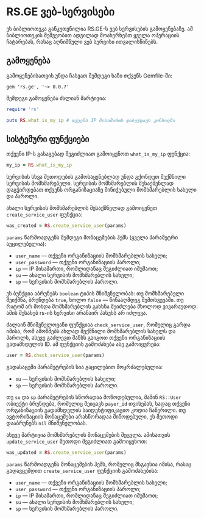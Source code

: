 # RS.GE ვებ-სერვისები

ეს ბიბლიოთეკა განკუთვნილია RS.GE-ს ვებ სერვისების გამოყენებაზე.
ამ ბიბლიოთეკის მეშვეობით ადვილად მოახერხებთ ყველა ოპერაციის ჩატარებას,
რასაც აღნიშნული ვებ სერვისი ითვალისწინებს.

## გამოყენება

გამოყენებისათვის უნდა ჩასვათ შემდეგი ხაზი თქვენს Gemfile-ში:

```
gem 'rs.ge', '~> 0.0.7'
```

შემდეგი გამოყენება ძალიან მარტივია:

```ruby
require 'rs'

puts RS.what_is_my_ip # თქვენს IP მისამართს დაბეჭდავს კონსოლში
```

## სისტემური ფუნქციები

თქვენი IP-ს გასაგებად შეგიძლიათ გამოიყენოთ `what_is_my_ip` ფუნქცია:

```ruby
my_ip = RS.what_is_my_ip
```

სერვისის სხვა მეთოდების გამოსაყენებლად უნდა გქონდეთ შექმნილი სერვისის მომხმარებელი.
სერვისის მომხმარებლის შესაქმენლად დაგჭირდებათ თქვენს ორგანიზაციაზე მინიჭებული მომხმარებლის სახელი და პაროლი.

ახალი სერვისის მომხმარებლის შესაქმნელად გამოიყენეთ `create_service_user` ფუნქცია:

```ruby
was_created = RS.create_service_user(params)
```

`params` წარმოადგენს შემდეგი მონაცემების ჰეშს (ყველა პარამეტრი აუცილებელია):

- `user_name` &mdash; თქვენი ორგანიზაციის მომხმარებლის სახელი;
- `user_password` &mdash; თქვენი ორგანიზაციის პაროლი;
- `ip` &mdash; IP მისამართი, რომლიდანაც შეგიძლიათ იმუშაოთ;
- `su` &mdash; ახალი სერვისის მომხმარებლის სახელი;
- `sp` &mdash; სერვისის მომხმარებლის პაროლი.

ეს ბუნქცია აბრუნებს `boolean` ტიპის მნიშვნელობას: თუ მომხმარებელი შეიქმნა, ბრუნდება `true`, ხოლო `false` &mdash; წინააღმდეგ შემთხვევაში. თუ რატომ არ მოხდა მომხმარებლის გახსნა შეიძლება მხოლოდ ვივარაუდოდ: ამის შესახებ rs-ის სერვისი არანაირ პასუხს არ იძლევა.

ძალაინ მნიშვნელოვანი ფუნქციაა `check_service_user`, რომელიც გარდა იმისა, რომ ამოწმებს ახლად შექმნილი მომხმარებლის სახელს და პაროლს, ასევე გაძლევთ შანსს გაიგოთ თქვენი ორგანიზაციის გადამხდელის ID. ამ ფუნქციის გამოძახება ასე გამოიყურება:

```ruby
user = RS.check_service_user(params)
```

გადასაცემი პარამეტრების სია გაცილებით მოკრძალებულია:

- `su` &mdash; სერვისის მომხმარებლის სახელი;
- `sp` &mdash; სერვისის მომხმარებლის პაროლი.

თუ `su` და `sp` პარამეტრების სწორადაა მოწოდებულია, მაშინ `RS::User` ობიექტი ბრუნდება, რომელიც შეიცავს `payer_id` თვისებას, სადაც თქვენი ორგანიზაციის გადამხდელის საიდენტიფიკაციო კოდია ჩაწერილი. თუ ავტორიზაციის მონაცემები არასწორადაა მიწოდებული, ეს მეთოდი დააბრუნებს `nil` მნიშვნელობას.

ასევე მარტივია მომხმარებლის მონაცემების შეცვლა. ამისათვის `update_service_user` მეთოდი შეგიძლიათ გამოიყენოთ:


```ruby
was_updated = RS.create_service_user(params)
```

`params` წარმოადგენს მონაცემების ჰეშს, რომელიც მსგავსია იმისა, რასაც გადავცემდით `create_service_user` ფუნქციის გამოძახებისა:

- `user_name` &mdash; თქვენი ორგანიზაციის მომხმარებლის სახელი;
- `user_password` &mdash; თქვენი ორგანიზაციის პაროლი;
- `ip` &mdash; IP მისამართი, რომლიდანაც შეგიძლიათ იმუშაოთ;
- `su` &mdash; ახალი სერვისის მომხმარებლის სახელი;
- `sp` &mdash; სერვისის მომხმარებლის პაროლი.